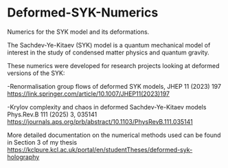 # Deformed-SYK-Numerics

Numerics for the SYK model and its deformations.

The Sachdev-Ye-Kitaev (SYK) model is a quantum mechanical model of interest in the study of condensed matter physics and quantum gravity. 

These numerics were developed for research projects looking at deformed versions of the SYK: 

-Renormalisation group flows of deformed SYK models, JHEP 11 (2023) 197 https://link.springer.com/article/10.1007/JHEP11(2023)197

-Krylov complexity and chaos in deformed Sachdev-Ye-Kitaev models Phys.Rev.B 111 (2025) 3, 035141 https://journals.aps.org/prb/abstract/10.1103/PhysRevB.111.035141

More detailed documentation on the numerical methods used can be found in Section 3 of my thesis https://kclpure.kcl.ac.uk/portal/en/studentTheses/deformed-syk-holography
